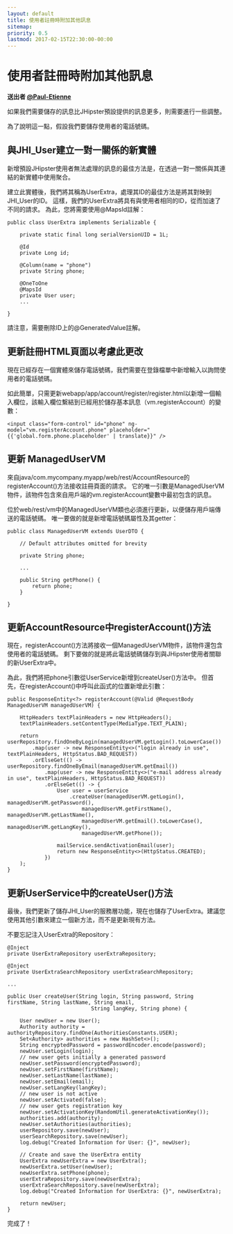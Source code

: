 ```yaml
---
layout: default
title: 使用者註冊時附加其他訊息
sitemap:
priority: 0.5
lastmod: 2017-02-15T22:30:00-00:00
---
```


# 使用者註冊時附加其他訊息

__送出者 [@Paul-Etienne](https://github.com/Paul-Etienne)__

如果我們需要儲存的訊息比JHipster預設提供的訊息更多，則需要進行一些調整。

為了說明這一點，假設我們要儲存使用者的電話號碼。

## 與JHI_User建立一對一關係的新實體

新增預設JHipster使用者無法處理的訊息的最佳方法是，在透過一對一關係與其連結的新實體中使用聚合。

建立此實體後，我們將其稱為UserExtra，處理其ID的最佳方法是將其對映到JHI_User的ID。 這樣，我們的UserExtra將具有與使用者相同的ID，從而加速了不同的請求。
為此，您將需要使用@MapsId註解：

```
public class UserExtra implements Serializable {

    private static final long serialVersionUID = 1L;

    @Id
    private Long id;

    @Column(name = "phone")
    private String phone;

    @OneToOne
    @MapsId
    private User user;
    ...

}
```

請注意，需要刪除ID上的@GeneratedValue註解。

## 更新註冊HTML頁面以考慮此更改

現在已經存在一個實體來儲存電話號碼，我們需要在登錄檔單中新增輸入以詢問使用者的電話號碼。

如此簡單，只需更新webapp/app/account/register/register.html以新增一個輸入欄位，該輸入欄位繫結到已經用於儲存基本訊息（vm.registerAccount）的變數：

```
<input class="form-control" id="phone" ng-model="vm.registerAccount.phone" placeholder="{{'global.form.phone.placeholder' | translate}}" />
```

## 更新 ManagedUserVM

來自java/com.mycompany.myapp/web/rest/AccountResource的registerAccount()方法接收註冊頁面的請求。
它的唯一引數是ManagedUserVM物件，該物件包含來自用戶端的vm.registerAccount變數中最初包含的訊息。

位於web/rest/vm中的ManagedUserVM類也必須進行更新，以便儲存用戶端傳送的電話號碼。 唯一要做的就是新增電話號碼屬性及其getter：

```
public class ManagedUserVM extends UserDTO {

    // Default attributes omitted for brevity

    private String phone;

    ...

    public String getPhone() {
        return phone;
    }

}
```

## 更新AccountResource中registerAccount()方法

現在，registerAccount()方法將接收一個ManagedUserVM物件，該物件還包含使用者的電話號碼。 剩下要做的就是將此電話號碼儲存到與JHipster使用者關聯的新UserExtra中。

為此，我們將把phone引數從UserService新增到createUser()方法中。 但首先，在registerAccount()中呼叫此函式的位置新增此引數：

```
public ResponseEntity<?> registerAccount(@Valid @RequestBody ManagedUserVM managedUserVM) {

    HttpHeaders textPlainHeaders = new HttpHeaders();
    textPlainHeaders.setContentType(MediaType.TEXT_PLAIN);

    return userRepository.findOneByLogin(managedUserVM.getLogin().toLowerCase())
        .map(user -> new ResponseEntity<>("login already in use", textPlainHeaders, HttpStatus.BAD_REQUEST))
        .orElseGet(() -> userRepository.findOneByEmail(managedUserVM.getEmail())
            .map(user -> new ResponseEntity<>("e-mail address already in use", textPlainHeaders, HttpStatus.BAD_REQUEST))
            .orElseGet(() -> {
                User user = userService
                    .createUser(managedUserVM.getLogin(), managedUserVM.getPassword(),
                        managedUserVM.getFirstName(), managedUserVM.getLastName(),
                        managedUserVM.getEmail().toLowerCase(), managedUserVM.getLangKey(),
                        managedUserVM.getPhone());

                mailService.sendActivationEmail(user);
                return new ResponseEntity<>(HttpStatus.CREATED);
            })
    );
}
```

## 更新UserService中的createUser()方法

最後，我們更新了儲存JHI_User的服務層功能，現在也儲存了UserExtra。建議您使用其他引數來建立一個新方法，而不是更新現有方法。

不要忘記注入UserExtra的Repository：

```
@Inject
private UserExtraRepository userExtraRepository;

@Inject
private UserExtraSearchRepository userExtraSearchRepository;

...

public User createUser(String login, String password, String firstName, String lastName, String email,
                           String langKey, String phone) {

    User newUser = new User();
    Authority authority = authorityRepository.findOne(AuthoritiesConstants.USER);
    Set<Authority> authorities = new HashSet<>();
    String encryptedPassword = passwordEncoder.encode(password);
    newUser.setLogin(login);
    // new user gets initially a generated password
    newUser.setPassword(encryptedPassword);
    newUser.setFirstName(firstName);
    newUser.setLastName(lastName);
    newUser.setEmail(email);
    newUser.setLangKey(langKey);
    // new user is not active
    newUser.setActivated(false);
    // new user gets registration key
    newUser.setActivationKey(RandomUtil.generateActivationKey());
    authorities.add(authority);
    newUser.setAuthorities(authorities);
    userRepository.save(newUser);
    userSearchRepository.save(newUser);
    log.debug("Created Information for User: {}", newUser);

    // Create and save the UserExtra entity
    UserExtra newUserExtra = new UserExtra();
    newUserExtra.setUser(newUser);
    newUserExtra.setPhone(phone);
    userExtraRepository.save(newUserExtra);
    userExtraSearchRepository.save(newUserExtra);
    log.debug("Created Information for UserExtra: {}", newUserExtra);

    return newUser;
}
```

完成了！
